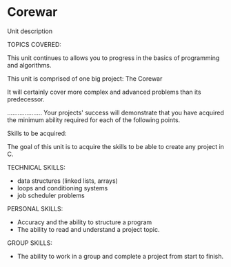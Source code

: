 # Corewar

Unit description

TOPICS COVERED:

This unit continues to allows you to progress in the basics of programming and algorithms.

This unit is comprised of one big project: The Corewar

It will certainly cover more complex and advanced problems than its predecessor. 


....................
Your projects' success will demonstrate that you have acquired the minimum ability required for each of the following points.

Skills to be acquired:

The goal of this unit is to acquire the skills to be able to create any project in C.

TECHNICAL SKILLS:
- data structures (linked lists, arrays)
- loops and conditioning systems
- job scheduler problems

PERSONAL SKILLS: 
- Accuracy and the ability to structure a program
- The ability to read and understand a project topic.

GROUP SKILLS:
- The ability to work in a group and complete a project from start to finish.

